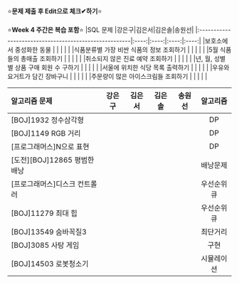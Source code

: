 ⭐**문제 제출 후 Edit으로 체크✔하기**⭐<br/><br/>
⭐**Week 4 주간은 복습 포함**⭐
|SQL 문제                                               |강은구|김은서|김은솔|송원선|
|:------------------------------------------------------|:----:|:----:|:----:|:----:|
|보호소에서 중성화한 동물                                |      |      |      |      | 
|식품분류별 가장 비싼 식품의 정보 조회하기               |      |      |      |      | 
|5월 식품들의 총매출 조회하기                            |      |      |      |      | 
|취소되지 않은 진료 예약 조회하기                        |      |      |      |      | 
|년, 월, 성별 별 상품 구매 회원 수 구하기                |      |      |      |      | 
|서울에 위치한 식당 목록 출력하기                        |      |      |      |      | 
|우유와 요거트가 담긴 장바구니                           |      |      |      |      | 
|주문량이 많은 아이스크림들 조회하기                     |      |      |      |      | 

|알고리즘 문제                 |강은구|김은서|김은솔|송원선|알고리즘|
|:------------------------------|:----:|:----:|:----:|:----:|:------:|
|[BOJ]1932 정수삼각형           |      |      |      |      |DP       |
|[BOJ]1149 RGB 거리             |      |      |      |      |DP       |
|[프로그래머스]N으로 표현       |      |      |      |      |DP        |
|[도전][BOJ]12865 평범한 배낭   |      |      |      |      |배낭문제  |
|[프로그래머스]디스크 컨트롤러  |      |      |      |      |우선순위큐|
|[BOJ]11279 최대 힙            |      |      |      |      |우선순위큐|
|[BOJ]13549 숨바꼭질3          |      |      |      |      |최단거리  |
|[BOJ]3085 사탕 게임           |      |      |      |      |구현      |
|[BOJ]14503 로봇청소기         |      |      |      |      |시뮬레이션|
